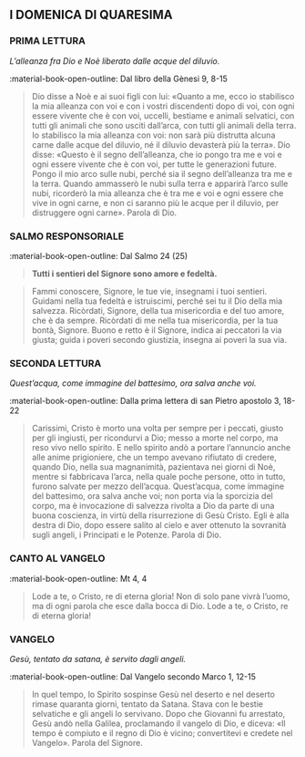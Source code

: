 ## I DOMENICA DI QUARESIMA
> 
### PRIMA LETTURA
*L’alleanza fra Dio e Noè liberato dalle acque del diluvio.*

:material-book-open-outline: Dal libro della Gènesi
9, 8-15

> Dio disse a Noè e ai suoi figli con lui: «Quanto a me, ecco io stabilisco la mia alleanza con voi e con i vostri discendenti dopo di voi, con ogni essere vivente che è con voi, uccelli, bestiame e animali selvatici, con tutti gli animali che sono usciti dall’arca, con tutti gli animali della terra. Io stabilisco la mia alleanza con voi: non sarà più distrutta alcuna carne dalle acque del diluvio, né il diluvio devasterà più la terra». Dio disse: «Questo è il segno dell’alleanza, che io pongo tra me e voi e ogni essere vivente che è con voi, per tutte le generazioni future. Pongo il mio arco sulle nubi, perché sia il segno dell’alleanza tra me e la terra. Quando ammasserò le nubi sulla terra e apparirà l’arco sulle nubi, ricorderò la mia alleanza che è tra me e voi e ogni essere che vive in ogni carne, e non ci saranno più le acque per il diluvio, per distruggere ogni carne». Parola di Dio.
> 
### SALMO RESPONSORIALE
:material-book-open-outline: Dal Salmo 24 (25)

>**Tutti i sentieri del Signore sono amore e fedeltà.**

> Fammi conoscere, Signore, le tue vie,
> insegnami i tuoi sentieri.
> Guidami nella tua fedeltà e istruiscimi,
> perché sei tu il Dio della mia salvezza.
> Ricòrdati, Signore, della tua misericordia
> e del tuo amore, che è da sempre.
> Ricòrdati di me nella tua misericordia,
> per la tua bontà, Signore.
> Buono e retto è il Signore,
> indica ai peccatori la via giusta;
> guida i poveri secondo giustizia,
> insegna ai poveri la sua via.
> 
### SECONDA LETTURA
*Quest’acqua, come immagine del battesimo, ora salva anche voi.*

:material-book-open-outline: Dalla prima lettera di san Pietro apostolo
3, 18-22

> Carissimi, Cristo è morto una volta per sempre per i peccati, giusto per gli ingiusti, per ricondurvi a Dio; messo a morte nel corpo, ma reso vivo nello spirito. E nello spirito andò a portare l’annuncio anche alle anime prigioniere, che un tempo avevano rifiutato di credere, quando Dio, nella sua magnanimità, pazientava nei giorni di Noè, mentre si fabbricava l’arca, nella quale poche persone, otto in tutto, furono salvate per mezzo dell’acqua. Quest’acqua, come immagine del battesimo, ora salva anche voi; non porta via la sporcizia del corpo, ma è invocazione di salvezza rivolta a Dio da parte di una buona coscienza, in virtù della risurrezione di Gesù Cristo. Egli è alla destra di Dio, dopo essere salito al cielo e aver ottenuto la sovranità sugli angeli, i Principati e le Potenze. Parola di Dio.
> 
### CANTO AL VANGELO
:material-book-open-outline: Mt 4, 4

> Lode a te, o Cristo, re di eterna gloria!
> Non di solo pane vivrà l’uomo,
> ma di ogni parola che esce dalla bocca di Dio.
> Lode a te, o Cristo, re di eterna gloria!
> 
### VANGELO
*Gesù, tentato da satana, è servito dagli angeli.*

:material-book-open-outline: Dal Vangelo secondo Marco
1, 12-15

> In quel tempo, lo Spirito sospinse Gesù nel deserto e nel deserto rimase quaranta giorni, tentato da Satana. Stava con le bestie selvatiche e gli angeli lo servivano. Dopo che Giovanni fu arrestato, Gesù andò nella Galilea, proclamando il vangelo di Dio, e diceva: «Il tempo è compiuto e il regno di Dio è vicino; convertitevi e credete nel Vangelo». Parola del Signore.
